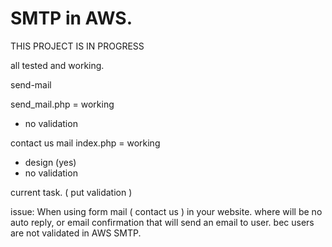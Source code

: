 # SMTP in AWS. 

THIS PROJECT IS IN PROGRESS

all tested and working.

send-mail 

send_mail.php = working
- no validation

contact us mail
index.php =  working
- design (yes)
- no validation

current task. ( put validation )


issue:
When using form mail ( contact us ) in your website. where will be no auto reply, or email confirmation that will send an email to user. bec users are not validated in AWS SMTP. 
